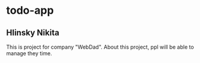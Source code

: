 # todo-app
## Hlinsky Nikita

This is project for company "WebDad".
About this project, ppl will be able to manage they time.